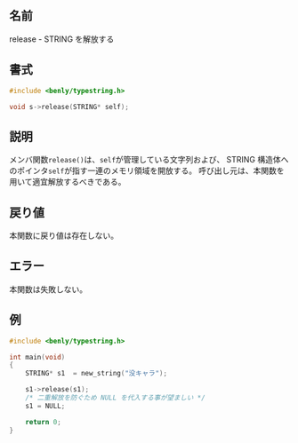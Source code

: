## 名前

release - STRING を解放する

## 書式

```c
#include <benly/typestring.h>

void s->release(STRING* self);
```

## 説明

メンバ関数`release()`は、`self`が管理している文字列および、 STRING 構造体へのポインタ`self`が指す一連のメモリ領域を開放する。
呼び出し元は、本関数を用いて適宜解放するべきである。

## 戻り値

本関数に戻り値は存在しない。

## エラー

本関数は失敗しない。

## 例

```c
#include <benly/typestring.h>

int main(void)
{
    STRING* s1  = new_string("没キャラ");

    s1->release(s1);
    /* 二重解放を防ぐため NULL を代入する事が望ましい */
    s1 = NULL;

    return 0;
}
```
